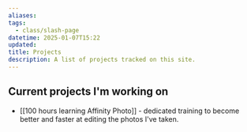 ```yaml
---
aliases: 
tags:
  - class/slash-page
datetime: 2025-01-07T15:22
updated: 
title: Projects
description: A list of projects tracked on this site.
---
```

## Current projects I'm working on
- [[100 hours learning Affinity Photo]] - dedicated training to become better and faster at editing the photos I've taken.